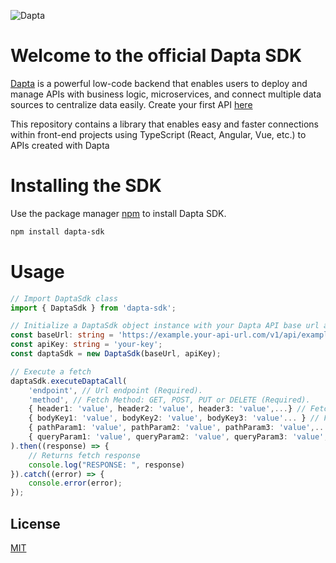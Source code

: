 ![Dapta](https://i.imgur.com/enqO3Nm.png)

# Welcome to the official Dapta SDK

[Dapta](https://daptatech.com/) is a powerful low-code backend that enables users to deploy and manage APIs with business logic, microservices, and connect multiple data sources to centralize data easily. Create your first API [here](https://app.daptatech.com/register)

This repository contains a library that enables easy and faster connections within front-end projects using TypeScript (React, Angular, Vue, etc.) to APIs created with Dapta

# Installing the SDK

Use the package manager [npm](https://docs.npmjs.com/downloading-and-installing-node-js-and-npm) to install Dapta SDK.

```bash
npm install dapta-sdk
```

# Usage

```typescript
// Import DaptaSdk class
import { DaptaSdk } from 'dapta-sdk';

// Initialize a DaptaSdk object instance with your Dapta API base url and your api key
const baseUrl: string = 'https://example.your-api-url.com/v1/api/example/';
const apiKey: string = 'your-key';
const daptaSdk = new DaptaSdk(baseUrl, apiKey);

// Execute a fetch
daptaSdk.executeDaptaCall(
    'endpoint', // Url endpoint (Required).
    'method', // Fetch Method: GET, POST, PUT or DELETE (Required).
    { header1: 'value', header2: 'value', header3: 'value',...} // Fetch headers object (Optional). The following Headers are already included: 'Content-Type', 'Accept', 'x-api-key'.
    { bodyKey1: 'value', bodyKey2: 'value', bodyKey3: 'value'... } // Fetch body object (Optional).
    { pathParam1: 'value', pathParam2: 'value', pathParam3: 'value',... } // Url path params object (Optional).
    { queryParam1: 'value', queryParam2: 'value', queryParam3: 'value',... } // Url query params object (Optional).
).then((response) => {
    // Returns fetch response
    console.log("RESPONSE: ", response)
}).catch((error) => {
    console.error(error);
});
```

## License

[MIT](https://choosealicense.com/licenses/mit/)
